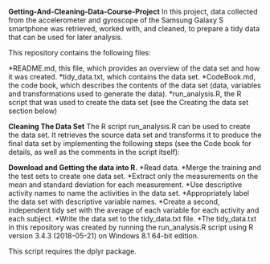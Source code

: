 **Getting-And-Cleaning-Data-Course-Project**
In this project, data collected from the accelerometer and gyroscope of the Samsung Galaxy S smartphone was retrieved, worked with, and cleaned, to prepare a tidy data that can be used for later analysis.

This repository contains the following files:

*README.md, this file, which provides an overview of the data set and how it was created.
*tidy_data.txt, which contains the data set.
*CodeBook.md, the code book, which describes the contents of the data set (data, variables and transformations used to generate the data).
*run_analysis.R, the R script that was used to create the data set (see the Creating the data set section below)

**Cleaning The Data Set**
The R script run_analysis.R can be used to create the data set. It retrieves the source data set and transforms it to produce the final data set by implementing the following steps (see the Code book for details, as well as the comments in the script itself):

**Download and Getting the data into R.**
*Read data.
*Merge the training and the test sets to create one data set.
*Extract only the measurements on the mean and standard deviation for each measurement.
*Use descriptive activity names to name the activities in the data set.
*Appropriately label the data set with descriptive variable names.
*Create a second, independent tidy set with the average of each variable for each activity and each subject.
*Write the data set to the tidy_data.txt file.
*The tidy_data.txt in this repository was created by running the run_analysis.R script using R version 3.4.3 (2018-05-21) on Windows 8.1 64-bit edition.

This script requires the dplyr package.
